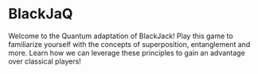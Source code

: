 # BlackJaQ

Welcome to the Quantum adaptation of BlackJack! Play this game to familiarize yourself with the concepts of superposition, entanglement and more. Learn how we can leverage these principles to gain an advantage over classical players!
